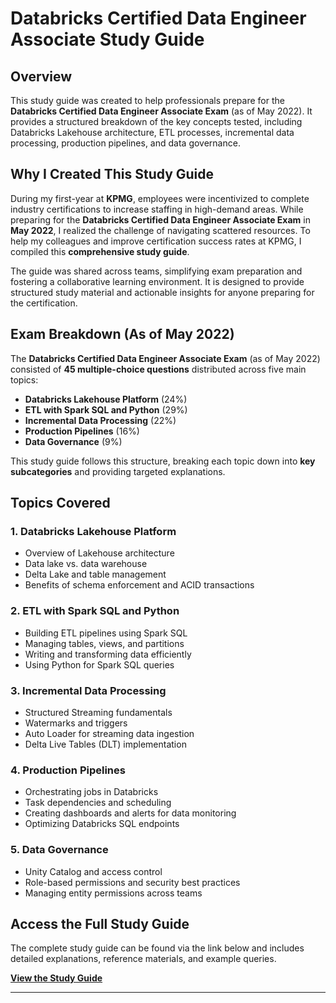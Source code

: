 # Databricks Certified Data Engineer Associate Study Guide

## Overview

This study guide was created to help professionals prepare for the **Databricks Certified Data Engineer Associate Exam** (as of May 2022). It provides a structured breakdown of the key concepts tested, including Databricks Lakehouse architecture, ETL processes, incremental data processing, production pipelines, and data governance.

## Why I Created This Study Guide

During my first-year at **KPMG**, employees were incentivized to complete industry certifications to increase staffing in high-demand areas. While preparing for the **Databricks Certified Data Engineer Associate Exam** in **May 2022**, I realized the challenge of navigating scattered resources. To help my colleagues and improve certification success rates at KPMG, I compiled this **comprehensive study guide**.

The guide was shared across teams, simplifying exam preparation and fostering a collaborative learning environment. It is designed to provide structured study material and actionable insights for anyone preparing for the certification.

## Exam Breakdown (As of May 2022)

The **Databricks Certified Data Engineer Associate Exam** (as of May 2022) consisted of **45 multiple-choice questions** distributed across five main topics:

- **Databricks Lakehouse Platform** (24%)
- **ETL with Spark SQL and Python** (29%)
- **Incremental Data Processing** (22%)
- **Production Pipelines** (16%)
- **Data Governance** (9%)

This study guide follows this structure, breaking each topic down into **key subcategories** and providing targeted explanations.

## Topics Covered

### 1. Databricks Lakehouse Platform
- Overview of Lakehouse architecture
- Data lake vs. data warehouse
- Delta Lake and table management
- Benefits of schema enforcement and ACID transactions

### 2. ETL with Spark SQL and Python
- Building ETL pipelines using Spark SQL
- Managing tables, views, and partitions
- Writing and transforming data efficiently
- Using Python for Spark SQL queries

### 3. Incremental Data Processing
- Structured Streaming fundamentals
- Watermarks and triggers
- Auto Loader for streaming data ingestion
- Delta Live Tables (DLT) implementation

### 4. Production Pipelines
- Orchestrating jobs in Databricks
- Task dependencies and scheduling
- Creating dashboards and alerts for data monitoring
- Optimizing Databricks SQL endpoints

### 5. Data Governance
- Unity Catalog and access control
- Role-based permissions and security best practices
- Managing entity permissions across teams

## Access the Full Study Guide

The complete study guide can be found via the link below and includes detailed explanations, reference materials, and example queries.

**[View the Study Guide](https://github.com/31-DM/31-DM.github.io/blob/master/assets/Work/Post-Undergrad/Projects/Databricks/SG.pdf)**

---

